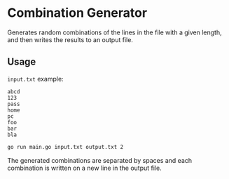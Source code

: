 # Combination Generator

Generates random combinations of the lines in the file with a given length, and then writes the results to an output file.

## Usage

`input.txt` example:
```
abcd
123
pass
home
pc
foo
bar
bla
```

```sh
go run main.go input.txt output.txt 2
```

The generated combinations are separated by spaces and each combination is written on a new line in the output file.
